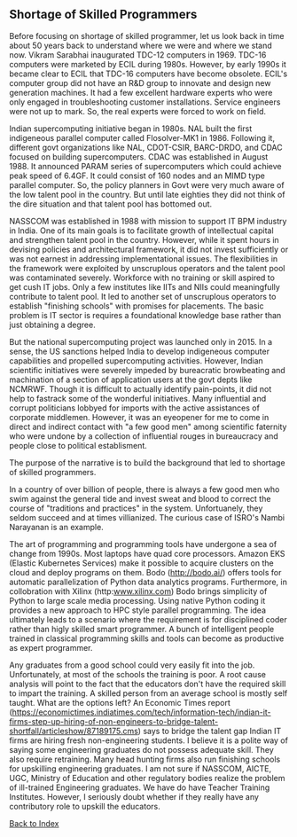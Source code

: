 ## Shortage of Skilled Programmers 



Before focusing on shortage of skilled programmer, let us look back in time about 50 years back to understand where we were and
where we stand now. Vikram Sarabhai inaugurated TDC-12 computers in 1969. TDC-16 computers were marketed by ECIL during 1980s.
However, by early 1990s it became clear to ECIL that TDC-16 computers have become obsolete. ECIL's computer group did not have an
R&D group to innovate and design new generation machines. It had a few excellent hardware experts who were only engaged in 
troubleshooting customer installations. Service engineers were not up to mark. So, the real experts were forced to work on field. 

Indian supercomputing initiative began in 1980s. NAL built the first indigeneous parallel computer called Flosolver-MK1 in 1986. 
Following it, different govt organizations like NAL, CDOT-CSIR, BARC-DRDO, and CDAC focused on building supercomputers. CDAC was 
established in August 1988. It announced PARAM series of supercomputers which could achieve peak speed of 6.4GF. It could consist 
of 160 nodes and an MIMD type parallel computer. So, the policy planners in Govt were very much aware of the low talent pool in the
country. But until late eighties they did not think of the dire situation and that talent pool has bottomed out. 

NASSCOM was established in 1988 with mission to support IT BPM industry in India. One of its main goals is to facilitate growth of 
intellectual capital and strengthen talent pool in the country.  However, while it spent hours in
devising policies and architectural framework, it did not invest sufficiently or was not earnest in addressing implementational
issues. The flexibilities
in the framework were exploited by unscruplous operators and the talent pool was contaminated severely. Workforce with no training or
skill aspired to get cush IT jobs. Only a few institutes like IITs and NIIs could meaningfully contribute to talent pool. It led
to another set of unscruplous operators to establish "finishing schools" with promises for placements. The basic problem is IT 
sector is requires a foundational knowledge base rather than just obtaining a degree. 


But the national supercomputing project was launched only in 2015. In a sense, the 
US sanctions helped India to develop indigeneous computer capabilities and propelled supercomputing activities. However, 
Indian scientific initiatives were severely impeded by bureacratic browbeating and machination of a section of application users at 
the govt depts like NCMRWF. Though it is difficult to actually identify pain-points, it did not help to fastrack some of the 
wonderful initiatives. Many influential and corrupt politicians lobbyed for imports with the active assistances of corporate middlemen. 
However, it was an eyeopener for me to come in direct and indirect contact with "a few good men" among scientific faternity who were
undone by a collection of influential rouges in bureaucracy and people close to political establisment. 

The purpose of the  narrative is to build the background that led to shortage of skilled programmers.

In a country of over billion of people, there is always a few good men who swim against the general tide and invest sweat and blood to 
correct the course of "traditions and practices" in the system. Unfortuanely, they seldom succeed and at times villianized. The
curious case of ISRO's Nambi Narayanan is an example. 


The art of programming and programming tools have undergone a sea of change from 1990s. Most laptops have quad core processors. 
Amazon EKS (Elastic Kubernetes Services) make it possible to acquire clusters on the cloud and deploy programs on them. Bodo
(http://bodo.ai/) offers tools for automatic parallelization of Python data analytics programs. Furthermore, in collobration with
Xilinx (http:www.xilinx.com) Bodo brings simplicity of Python to large scale media processing. Using native Python coding it provides
a new approach to HPC style parallel programming. The idea ultimately leads to a scenario where the requirement is for disciplined
coder rather than higly skilled smart programmer. A bunch of intelligent people trained in classical programming skills and tools 
can become as productive as expert programmer. 


Any graduates from a good school could very easily fit into the job.
Unfortunately, at most of the schools the training is poor. A root cause analysis will point to the fact that the educators don't have the required skill
to impart the training. A skilled person from an average school is mostly self taught. What are the options left? An Economic Times report (https://economictimes.indiatimes.com/tech/information-tech/indian-it-firms-step-up-hiring-of-non-engineers-to-bridge-talent-shortfall/articleshow/87189175.cms) 
says to bridge the talent gap Indian IT firms are hiring fresh non-engineering students. I believe it is a polite way of saying some engineering graduates 
do not possess adequate skill. They also require retraining. Many head hunting firms also run finishing schools for upskilling engineering
graduates. I am not sure if NASSCOM, AICTE, UGC, Ministry of Education and other regulatory bodies realize the problem of ill-trained Engineering graduates. 
We have do have Teacher Training Institutes. However, I seriously doubt whether if they really have any contributory role to upskill the educators.

[Back to Index](../index.md)
